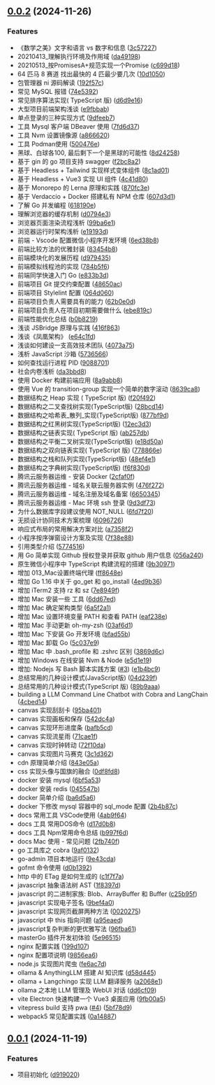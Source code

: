 ## [0.0.2](https://github.com/oceanopen/we_share_codes/compare/v0.0.1...v0.0.2) (2024-11-26)


### Features

* 《数学之美》文字和语言 vs 数字和信息 ([3c57227](https://github.com/oceanopen/we_share_codes/commit/3c57227fb0bffd45a6fb245bad4d50ea66890fe5))
* 20210413_理解执行环境及作用域 ([da49198](https://github.com/oceanopen/we_share_codes/commit/da49198ae7fa2a0c3608de6d0c1041f0de3c246a))
* 20210513_按PromisesA+规范实现一个Promise ([c699d18](https://github.com/oceanopen/we_share_codes/commit/c699d18762ba907bc9964aeb99bd2ee02c68ff16))
* 64 匹马 8 赛道 找出最快的 4 匹最少要几次 ([10d1050](https://github.com/oceanopen/we_share_codes/commit/10d1050f54e34eba78eec31eba1cfe862552bde2))
* 包管理器 ni 源码解读 ([192f57c](https://github.com/oceanopen/we_share_codes/commit/192f57c647ac6e7cbe9713d9504e31b3f58e8224))
* 常见 MySQL 报错 ([74e5392](https://github.com/oceanopen/we_share_codes/commit/74e539290520274a80dbb59d7c461f2bc52bcfb1))
* 常见排序算法实现( TypeScript 版) ([d6d9e16](https://github.com/oceanopen/we_share_codes/commit/d6d9e1654b6e6b8a8e5906f9d1a8bac64c35719f))
* 大型项目前端架构浅谈 ([e9fbbab](https://github.com/oceanopen/we_share_codes/commit/e9fbbabb6b03aa0d6e3f8ed1c1b0d04ffb6aad35))
* 单点登录的三种实现方式 ([9dfeeb7](https://github.com/oceanopen/we_share_codes/commit/9dfeeb796e4b49e7d0bcfae846c1b85b846a2969))
* 工具 Mysql 客户端 DBeaver 使用 ([7fd6d37](https://github.com/oceanopen/we_share_codes/commit/7fd6d3742ca1332109e6363b93bf0985002b207d))
* 工具 Nvm 设置镜像源 ([a866620](https://github.com/oceanopen/we_share_codes/commit/a86662057899c5c1e001f77137c28b527f0331a8))
* 工具 Podman使用 ([500476e](https://github.com/oceanopen/we_share_codes/commit/500476e0b5b12ad3e8d6d5db90d800437cbec1ff))
* 黑球、白球各100, 最后剩下一个是黑球的可能性 ([8d24258](https://github.com/oceanopen/we_share_codes/commit/8d2425813e94c99495e5566139c9b0a394676491))
* 基于 gin 的 go 项目支持 swagger ([f2bc8a2](https://github.com/oceanopen/we_share_codes/commit/f2bc8a2bc63a1f5b1bd3a1437919003b1d8c49d5))
* 基于 Headless + Tailwind 实现样式变体组件 ([8c1ad01](https://github.com/oceanopen/we_share_codes/commit/8c1ad018f1a608695aab247903d64989a32517b5))
* 基于 Headless + Vue3 实现 UI 组件 ([4c41d80](https://github.com/oceanopen/we_share_codes/commit/4c41d80c9d7a7055b1774860c1c4e160b151e826))
* 基于 Monorepo 的 Lerna 原理和实践 ([870fc3e](https://github.com/oceanopen/we_share_codes/commit/870fc3e184d326be4913ffefe6181e1a4e73fa73))
* 基于 Verdaccio + Docker 搭建私有 NPM 仓库 ([607d3d1](https://github.com/oceanopen/we_share_codes/commit/607d3d18426e56ab8c4a0f32c7547da155bce4c2))
* 了解 Go 并发编程 ([618190e](https://github.com/oceanopen/we_share_codes/commit/618190e00b997d0c52057e5910c4f0fe164b9a39))
* 理解浏览器的缓存机制 ([d0794e3](https://github.com/oceanopen/we_share_codes/commit/d0794e31311a1aeff200d8b56b0e87bd0714767b))
* 浏览器页面渲染流程浅析 ([99ba6e1](https://github.com/oceanopen/we_share_codes/commit/99ba6e1089f64b3309deb0ed82c1a312f3303b00))
* 浏览器运行时架构浅析 ([e19193d](https://github.com/oceanopen/we_share_codes/commit/e19193d04404ca8c3938a4e9203108d1ec3afa14))
* 前端 - Vscode 配置微信小程序开发环境 ([6ed38b8](https://github.com/oceanopen/we_share_codes/commit/6ed38b821319114261610ee775af34bacd5467f1))
* 前端比较方法的优雅封装 ([83454b8](https://github.com/oceanopen/we_share_codes/commit/83454b8c90fe126eaf397e310a4bd41415c3a8ae))
* 前端模块化的发展历程 ([d979435](https://github.com/oceanopen/we_share_codes/commit/d979435de145808793bb8f790f4886a66c0a4183))
* 前端模拟线程池的实现 ([784b5f6](https://github.com/oceanopen/we_share_codes/commit/784b5f677bb15a2f1b415de2facb933c62bc6511))
* 前端同学快速入门 Go ([e833b3d](https://github.com/oceanopen/we_share_codes/commit/e833b3d7b686f8727d052c69e1c9e1df4cdfa5c7))
* 前端项目 Git 提交约束配置 ([48650ac](https://github.com/oceanopen/we_share_codes/commit/48650ac3a70139d553a612508389c551f6f1cad6))
* 前端项目 Stylelint 配置 ([064d060](https://github.com/oceanopen/we_share_codes/commit/064d060c68a89fdb0fb9be5ca3b98e8ad3930c6f))
* 前端项目负责人需要具有的能力 ([62b0e0d](https://github.com/oceanopen/we_share_codes/commit/62b0e0d34493e9de0956fdcc9e5f70cbb00af0fa))
* 前端项目负责人在项目初期需要做什么 ([ebe819c](https://github.com/oceanopen/we_share_codes/commit/ebe819c85aa161b1ba0c6c12eda094690e077896))
* 前端性能优化总结 ([b0b8219](https://github.com/oceanopen/we_share_codes/commit/b0b8219e1c2f1e8608fbc7ef5595c8e4d74ff865))
* 浅谈 JSBridge 原理与实践 ([416f863](https://github.com/oceanopen/we_share_codes/commit/416f863784d9bc11af20ec8c597f644d1377356e))
* 浅谈《凤凰架构》 ([e64c1fd](https://github.com/oceanopen/we_share_codes/commit/e64c1fddea99e736a717281f43980642c76927c3))
* 浅谈如何建设一支高效技术团队 ([4073a75](https://github.com/oceanopen/we_share_codes/commit/4073a75eaa45c9cb1953ec6aa338683284478529))
* 浅析 JavaScript 沙箱 ([5736566](https://github.com/oceanopen/we_share_codes/commit/57365666242940f815e32715cc566dbee794da7d))
* 如何查找运行进程 PID ([9088701](https://github.com/oceanopen/we_share_codes/commit/9088701da344371ad3b28bfe1edf6a754850d902))
* 社会内卷浅析 ([da3bbd8](https://github.com/oceanopen/we_share_codes/commit/da3bbd8e032b1d9c7bed9f25c6b1280a8ad19779))
* 使用 Docker 构建前端应用 ([8a9abb8](https://github.com/oceanopen/we_share_codes/commit/8a9abb85bdb60fa358502245f952a68689784346))
* 使用 Vue 的 transition-group 实现一个简单的数字滚动 ([8639ca8](https://github.com/oceanopen/we_share_codes/commit/8639ca8a07de50b042bdd093460e2f8266469ba5))
* 数据结构之 Heap 实现 ( TypeScript 版) ([f20f492](https://github.com/oceanopen/we_share_codes/commit/f20f4924be6ee377634ba2dcb65aed1ea79e3a5a))
* 数据结构之二叉查找树实现(TypeScript版) ([28bcd14](https://github.com/oceanopen/we_share_codes/commit/28bcd14804fe7e41e40eb076c0b2bf6c993f2099))
* 数据结构之哈希表_散列_实现(TypeScript版) ([877bf9d](https://github.com/oceanopen/we_share_codes/commit/877bf9dcf510a51edb876b723bb86afa5c8a9b22))
* 数据结构之红黑树实现(TypeScript版) ([12ec3d3](https://github.com/oceanopen/we_share_codes/commit/12ec3d3717091c317aaaa36f347437068db24f32))
* 数据结构之链表实现( TypeScript 版) ([ab257db](https://github.com/oceanopen/we_share_codes/commit/ab257db68154377379468e4f60dfddc7ea66ba87))
* 数据结构之平衡二叉树实现(TypeScript版) ([e18d50a](https://github.com/oceanopen/we_share_codes/commit/e18d50a88a5ddcfcf87ac11c5ae17da41efc5757))
* 数据结构之双向链表实现( TypeScript 版) ([778866e](https://github.com/oceanopen/we_share_codes/commit/778866e8e85d94b1e9c9cc66eaefefa13693d7a1))
* 数据结构之栈和队列实现(TypeScript版) ([48ef4e1](https://github.com/oceanopen/we_share_codes/commit/48ef4e1490d0bd0ee08628b5727fb188c73fc97f))
* 数据结构之字典树实现(TypeScript版) ([f6f830d](https://github.com/oceanopen/we_share_codes/commit/f6f830d33b9a2e087563889b5f073807958db37c))
* 腾讯云服务器运维 - 安装 Docker ([2cfaf0f](https://github.com/oceanopen/we_share_codes/commit/2cfaf0f6b8a54ad2eb3c532f27d95eca3dfa1029))
* 腾讯云服务器运维 - 域名关联云服务器实例 ([476f272](https://github.com/oceanopen/we_share_codes/commit/476f27212d359eb86f22c9e40c12f7da470074a1))
* 腾讯云服务器运维 - 域名注册及域名备案 ([6650345](https://github.com/oceanopen/we_share_codes/commit/665034549c205d55e0e89a053e5942a9c2e8af4c))
* 腾讯云服务器运维 - Mac 环境 ssh 登录 ([9d3df73](https://github.com/oceanopen/we_share_codes/commit/9d3df73ba476ced8d54d75e4861c5826e65b0701))
* 为什么数据库字段建议使用 NOT_NULL ([6fd7f20](https://github.com/oceanopen/we_share_codes/commit/6fd7f20436e71865ebd8ca41efb933e7fdada975))
* 无损设计协同技术方案梳理 ([6096726](https://github.com/oceanopen/we_share_codes/commit/60967269072c94a476ecdbb4584d952b71c6a75b))
* 响应式布局的常用解决方案对比 ([a7358f2](https://github.com/oceanopen/we_share_codes/commit/a7358f21a01009d9688f593ff3600b1c3fa735e4))
* 小程序按序弹窗设计方案及实现 ([7f38e88](https://github.com/oceanopen/we_share_codes/commit/7f38e88ff5f3f3905116647a305dba7af62c2be9))
* 引用类型介绍 ([5774516](https://github.com/oceanopen/we_share_codes/commit/57745161207b0c182bd89fb27495edee55498306))
* 用 Go 简单实现 Github 授权登录并获取 github 用户信息 ([056a240](https://github.com/oceanopen/we_share_codes/commit/056a2405cefb320f7d8c62af962a66f86b6c5fd6))
* 原生微信小程序中 TypeScript 构建流程的搭建 ([9b30971](https://github.com/oceanopen/we_share_codes/commit/9b3097123bc5758057437308e8cd713eb4c6e89d))
* 增加 013_Mac设置终端代理 ([ff8648e](https://github.com/oceanopen/we_share_codes/commit/ff8648eba282e5c28c9675a7beb6b1185870db26))
* 增加 Go 1.16 中关于 go_get 和 go_install ([4ed9b36](https://github.com/oceanopen/we_share_codes/commit/4ed9b36f36b6faa74a25c174a072c0242e2d0fc1))
* 增加 iTerm2 支持 rz 和 sz ([7e8949f](https://github.com/oceanopen/we_share_codes/commit/7e8949f03b9359d33542fcd378d9fb33b65dd6a6))
* 增加 Mac 安装一些 工具 ([6dd67ed](https://github.com/oceanopen/we_share_codes/commit/6dd67edc8b70d6434d42a767a41def89a361bb06))
* 增加 Mac 确定架构类型 ([6a5f2a1](https://github.com/oceanopen/we_share_codes/commit/6a5f2a10c9bcef5fce026b595e3448baa61fe3ad))
* 增加 Mac 设置环境变量 PATH 和查看 PATH ([eaf238e](https://github.com/oceanopen/we_share_codes/commit/eaf238e4fc24de7573bb85092a66846dd2cf67ea))
* 增加 Mac 手动更新 oh-my-zsh ([03af6d1](https://github.com/oceanopen/we_share_codes/commit/03af6d17a437199342395a3e523a35c51cd0085f))
* 增加 Mac 下安装 Go 开发环境 ([bfad55b](https://github.com/oceanopen/we_share_codes/commit/bfad55be853f7c370e644b645116977e967b644a))
* 增加 Mac 卸载 Go ([5c037e9](https://github.com/oceanopen/we_share_codes/commit/5c037e9c9890746ec89b5be4fbd7e50523dc1f87))
* 增加 Mac 中 .bash_profile 和 .zshrc 区别 ([3869d6c](https://github.com/oceanopen/we_share_codes/commit/3869d6cf7f48d188fd361f650f6eabd9ca8648f1))
* 增加 Windows 在线安装 Nvm & Node ([e5d1e19](https://github.com/oceanopen/we_share_codes/commit/e5d1e193f988372a358aa38445f84bb5552abd9c))
* 增加: Nodejs 写 Bash 脚本实践方案 ([#3](https://github.com/oceanopen/we_share_codes/issues/3)) ([e1b4bc9](https://github.com/oceanopen/we_share_codes/commit/e1b4bc9311dc747eabcd28850fff08769ef6226b))
* 总结常用的几种设计模式(JavaScript版) ([04d239f](https://github.com/oceanopen/we_share_codes/commit/04d239fe04f4d2b90ccd9d86b00cc2fb4402f85a))
* 总结常用的几种设计模式(TypeScript 版) ([89b9aaa](https://github.com/oceanopen/we_share_codes/commit/89b9aaa2d98b47f82e89ddcb4b01c83e0d9fc1a0))
* building a LLM Command Line Chatbot with Cobra and LangChain ([4cbed14](https://github.com/oceanopen/we_share_codes/commit/4cbed14d357911185cee30fa2125e895a80c8df2))
* canvas 实现刮刮卡 ([95ba401](https://github.com/oceanopen/we_share_codes/commit/95ba40136eb0e27fa6462a3d69bf95fce7f2b094))
* canvas 实现画板和保存 ([542dc4a](https://github.com/oceanopen/we_share_codes/commit/542dc4aa0317433c6aee7d50e4d4357446721f47))
* canvas 实现环形进度条 ([bafb5cd](https://github.com/oceanopen/we_share_codes/commit/bafb5cd8d1219606b21804867ba46317905ca3b0))
* canvas 实现流星雨 ([71cae1f](https://github.com/oceanopen/we_share_codes/commit/71cae1fcc5ac8db5c3403e53262eca089abb132b))
* canvas 实现时钟转动 ([72f10da](https://github.com/oceanopen/we_share_codes/commit/72f10da29afa3fd684ee44c1ff3ab47e04835885))
* canvas 实现图片马赛克 ([3c1d362](https://github.com/oceanopen/we_share_codes/commit/3c1d362a63502a96979452a21d0e808f80f58fc6))
* cdn 原理简单介绍 ([843e05a](https://github.com/oceanopen/we_share_codes/commit/843e05a2869d0b8d75b796d94be874fef36088d1))
* css 实现头像与国旗的融合 ([0df8fd8](https://github.com/oceanopen/we_share_codes/commit/0df8fd80204c33b43cdc8265b2eff50ddf2a246a))
* docker 安装 mysql ([6bf5a53](https://github.com/oceanopen/we_share_codes/commit/6bf5a532646d687139a20d470221c22de59e9f2a))
* docker 安装 redis ([045547b](https://github.com/oceanopen/we_share_codes/commit/045547bb630ffbb86c992638964645b9acf2c917))
* docker 简单介绍 ([ba6d5a6](https://github.com/oceanopen/we_share_codes/commit/ba6d5a66ace9145a6fb0d1f24e9d8369c726dc14))
* docker 下修改 mysql 容器中的 sql_mode 配置 ([2b4b87c](https://github.com/oceanopen/we_share_codes/commit/2b4b87c78e0d849c1468bbab5315498d4fa496b7))
* docs 常用工具 VSCode使用 ([4ab9f64](https://github.com/oceanopen/we_share_codes/commit/4ab9f64aab50888e4e69187a7cd3c33ff41b1736))
* docs 工具 常用DOS命令 ([d17d0b8](https://github.com/oceanopen/we_share_codes/commit/d17d0b8d2aca938f7c60a8816a431be69ed4bbb2))
* docs 工具 Npm常用命令总结 ([b997f6d](https://github.com/oceanopen/we_share_codes/commit/b997f6d7d7bf5d11651841d466e829d11e087511))
* docs Mac 使用 - 常见问题 ([2fb740f](https://github.com/oceanopen/we_share_codes/commit/2fb740f1cf210dab549116644cba6355226dc0d4))
* go 工具库之 cobra ([9af0132](https://github.com/oceanopen/we_share_codes/commit/9af013275afd1400cc8d728619be0c22703a7807))
* go-admin 项目本地运行 ([9e43cda](https://github.com/oceanopen/we_share_codes/commit/9e43cdabdd716ff847f0909d384916e81d6f0900))
* gofmt 命令使用 ([d0b1392](https://github.com/oceanopen/we_share_codes/commit/d0b13927427764b0215e0e1d8e79c9eaa5b51a39))
* http 中的 ETag 是如何生成的 ([c1f7f7a](https://github.com/oceanopen/we_share_codes/commit/c1f7f7a8b9eb606a9f188f72aa3768a15e714bcb))
* javascript 抽象语法树 AST ([1f8397d](https://github.com/oceanopen/we_share_codes/commit/1f8397da287574ebb8cb6dc51bc3918acc992639))
* javascript 的二进制家族: Blob、ArrayBuffer 和 Buffer ([c25b95f](https://github.com/oceanopen/we_share_codes/commit/c25b95fb63dafcf21aac4b1e46fb8715a853a65a))
* javascript 实现电子签名 ([9bef4a0](https://github.com/oceanopen/we_share_codes/commit/9bef4a0e0ec86701a555eaf9baf2a0fc9d8acd33))
* javascript 实现网页截屏两种方法 ([0020275](https://github.com/oceanopen/we_share_codes/commit/00202755cdd64963369eb21c0c5b87d12e642795))
* javascript 中 this 指向问题 ([a95eaed](https://github.com/oceanopen/we_share_codes/commit/a95eaed926bad3060f15c6b82f2c735aa4c34a75))
* javascript复杂判断的更优雅写法 ([96fba61](https://github.com/oceanopen/we_share_codes/commit/96fba616f5df5a320997877548b8dadce7ce35a1))
* masterGo 插件开发初体验 ([5e96515](https://github.com/oceanopen/we_share_codes/commit/5e965155c97a3bccf04650246ba3a5e4f24ef0ca))
* nginx 配置实践 ([199d107](https://github.com/oceanopen/we_share_codes/commit/199d1076a7d74ad9eb7b4634a4f460a0dd9b5ad6))
* nginx 配置项说明 ([9856ea6](https://github.com/oceanopen/we_share_codes/commit/9856ea6aa71b92612eba8acdeb40b346b3229ae1))
* node.js 实现图片爬虫 ([fe6ac7d](https://github.com/oceanopen/we_share_codes/commit/fe6ac7d8b41adc278f7fc3a555dffc7d5c8dae30))
* ollama & AnythingLLM 搭建 AI 知识库 ([d58d445](https://github.com/oceanopen/we_share_codes/commit/d58d4454ee3f31dfa612c1a12e23da56b1ccfa34))
* ollama + Langchingo 实现 LLM 翻译服务 ([a2068e1](https://github.com/oceanopen/we_share_codes/commit/a2068e1f6b0caf626ac5c4066653dc7747415886))
* ollama 之本地 LLM 管理及 WebUI 对话 ([dd6cf09](https://github.com/oceanopen/we_share_codes/commit/dd6cf091de6df383d801dc19e22858e7344f1132))
* vite Electron 快速构建一个 Vue3 桌面应用 ([9fb00a5](https://github.com/oceanopen/we_share_codes/commit/9fb00a50950d5b9cd98dfff809d069f3d7ad494b))
* vitepress build 支持 pwa ([#4](https://github.com/oceanopen/we_share_codes/issues/4)) ([5bf78d9](https://github.com/oceanopen/we_share_codes/commit/5bf78d9305b482f2a0a8416e6881b4fdf9741b0d))
* webpack5 常见配置实践 ([0a14887](https://github.com/oceanopen/we_share_codes/commit/0a148871c398d83f63c7ceb83b0bae07dc0bc291))



## [0.0.1](https://github.com/oceanopen/we_share_codes/compare/d9190207f3c0877486a7f044eb25bb0925603344...v0.0.1) (2024-11-19)


### Features

* 项目初始化 ([d919020](https://github.com/oceanopen/we_share_codes/commit/d9190207f3c0877486a7f044eb25bb0925603344))



